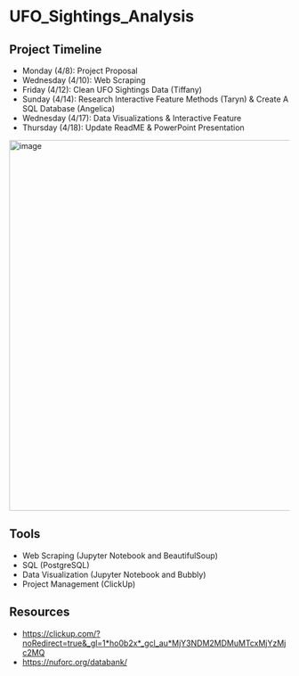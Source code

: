 # UFO_Sightings_Analysis

## Project Timeline

* Monday (4/8): Project Proposal
* Wednesday (4/10): Web Scraping
* Friday (4/12): Clean UFO Sightings Data (Tiffany)
* Sunday (4/14): Research Interactive Feature Methods (Taryn) & Create A SQL Database (Angelica)
* Wednesday (4/17): Data Visualizations & Interactive Feature
* Thursday (4/18): Update ReadME & PowerPoint Presentation

<img width="665" alt="image" src="https://github.com/teelam1910/UFO_Sightings_Analysis/assets/152451436/68204603-d7dd-4560-b5e1-562a6c08c7cc">

## Tools
* Web Scraping (Jupyter Notebook and BeautifulSoup)
* SQL (PostgreSQL)
* Data Visualization (Jupyter Notebook and Bubbly)
* Project Management (ClickUp)

## Resources
* https://clickup.com/?noRedirect=true&_gl=1*ho0b2x*_gcl_au*MjY3NDM2MDMuMTcxMjYzMjc2MQ
* https://nuforc.org/databank/
